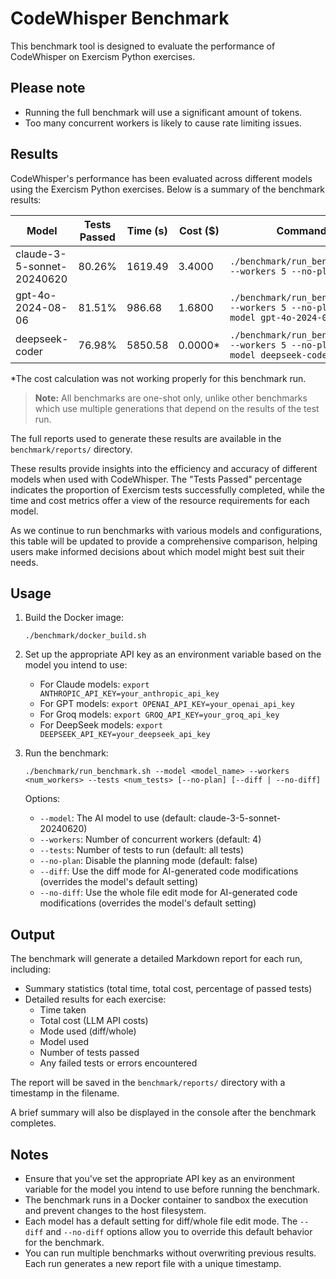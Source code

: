 # CodeWhisper Benchmark

This benchmark tool is designed to evaluate the performance of CodeWhisper on Exercism Python exercises.

## Please note

- Running the full benchmark will use a significant amount of tokens.
- Too many concurrent workers is likely to cause rate limiting issues.

## Results

CodeWhisper's performance has been evaluated across different models using the Exercism Python exercises. Below is a summary of the benchmark results:

| Model                      | Tests Passed | Time (s) | Cost ($) | Command                                                                        |
| -------------------------- | ------------ | -------- | -------- | ------------------------------------------------------------------------------ |
| claude-3-5-sonnet-20240620 | 80.26%       | 1619.49  | 3.4000   | `./benchmark/run_benchmark.sh --workers 5 --no-plan`                           |
| gpt-4o-2024-08-06          | 81.51%       | 986.68   | 1.6800   | `./benchmark/run_benchmark.sh --workers 5 --no-plan --model gpt-4o-2024-08-06` |
| deepseek-coder             | 76.98%       | 5850.58  | 0.0000\* | `./benchmark/run_benchmark.sh --workers 5 --no-plan --model deepseek-coder`    |

\*The cost calculation was not working properly for this benchmark run.

> **Note:** All benchmarks are one-shot only, unlike other benchmarks which use multiple generations that depend on the results of the test run.

The full reports used to generate these results are available in the `benchmark/reports/` directory.

These results provide insights into the efficiency and accuracy of different models when used with CodeWhisper. The "Tests Passed" percentage indicates the proportion of Exercism tests successfully completed, while the time and cost metrics offer a view of the resource requirements for each model.

As we continue to run benchmarks with various models and configurations, this table will be updated to provide a comprehensive comparison, helping users make informed decisions about which model might best suit their needs.

## Usage

1. Build the Docker image:

   ```
   ./benchmark/docker_build.sh
   ```

2. Set up the appropriate API key as an environment variable based on the model you intend to use:

   - For Claude models: `export ANTHROPIC_API_KEY=your_anthropic_api_key`
   - For GPT models: `export OPENAI_API_KEY=your_openai_api_key`
   - For Groq models: `export GROQ_API_KEY=your_groq_api_key`
   - For DeepSeek models: `export DEEPSEEK_API_KEY=your_deepseek_api_key`

3. Run the benchmark:

   ```
   ./benchmark/run_benchmark.sh --model <model_name> --workers <num_workers> --tests <num_tests> [--no-plan] [--diff | --no-diff]
   ```

   Options:

   - `--model`: The AI model to use (default: claude-3-5-sonnet-20240620)
   - `--workers`: Number of concurrent workers (default: 4)
   - `--tests`: Number of tests to run (default: all tests)
   - `--no-plan`: Disable the planning mode (default: false)
   - `--diff`: Use the diff mode for AI-generated code modifications (overrides the model's default setting)
   - `--no-diff`: Use the whole file edit mode for AI-generated code modifications (overrides the model's default setting)

## Output

The benchmark will generate a detailed Markdown report for each run, including:

- Summary statistics (total time, total cost, percentage of passed tests)
- Detailed results for each exercise:
  - Time taken
  - Total cost (LLM API costs)
  - Mode used (diff/whole)
  - Model used
  - Number of tests passed
  - Any failed tests or errors encountered

The report will be saved in the `benchmark/reports/` directory with a timestamp in the filename.

A brief summary will also be displayed in the console after the benchmark completes.

## Notes

- Ensure that you've set the appropriate API key as an environment variable for the model you intend to use before running the benchmark.
- The benchmark runs in a Docker container to sandbox the execution and prevent changes to the host filesystem.
- Each model has a default setting for diff/whole file edit mode. The `--diff` and `--no-diff` options allow you to override this default behavior for the benchmark.
- You can run multiple benchmarks without overwriting previous results. Each run generates a new report file with a unique timestamp.
